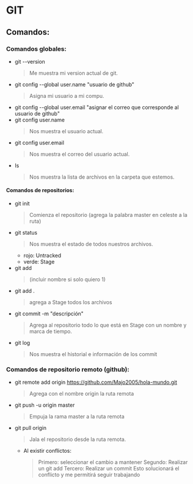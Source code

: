 # GIT

## Comandos:

### Comandos globales:

+ git --version
    >Me muestra mi version actual de git.
+ git config --global user.name "usuario de github"
    >Asigna mi usuario a mi compu.
+ git config --global user.email "asignar el correo que corresponde al usuario de github"
+ git config user.name 
    >Nos muestra el usuario actual.
+ git config user.email
    >Nos muestra el correo del usuario actual.
+ Is
    >Nos muestra la lista de archivos en la carpeta que estemos.

#### Comandos de repositorios:

+ git init
    >Comienza el repositorio (agrega la palabra master en celeste a la ruta)
+ git status
    >Nos muestra el estado de todos nuestros archivos.
    + rojo: Untracked
    + verde: Stage
+ git add
    >(incluir nombre si solo quiero 1)
+ git add .
    >agrega a Stage todos los archivos
+ git commit -m "descripción"
    >Agrega al repositorio todo lo que está en Stage con un nombre y marca de tiempo.
+ git log
    >Nos muestra el historial e información de los commit

### Comandos de repositorio remoto (github):
+ git remote add origin https://github.com/Majo2005/hola-mundo.git 
     >Agrega con el nombre origin la ruta remota
+ git push -u origin master
    >Empuja la rama master a la ruta remota
+ git pull origin
    >Jala el repositorio desde la ruta remota.
    + Al existir conflictos:
        >Primero: seleccionar el cambio a mantener
        >Segundo: Realizar un git add
        >Tercero: Realizar un commit
        >Esto solucionará el conflicto y me permitirá seguir trabajando

